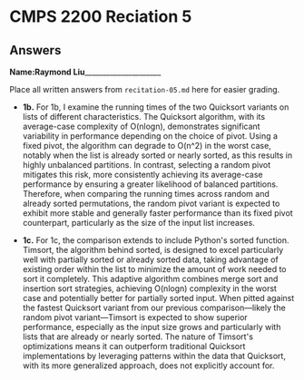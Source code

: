 # CMPS 2200 Reciation 5
## Answers

**Name:**__Raymond Liu_______________________


Place all written answers from `recitation-05.md` here for easier grading.



- **1b.**
For 1b, I examine the running times of the two Quicksort variants on lists of different characteristics. The Quicksort algorithm, with its average-case complexity of O(nlogn), demonstrates significant variability in performance depending on the choice of pivot. Using a fixed pivot, the algorithm can degrade to O(n^2) in the worst case, notably when the list is already sorted or nearly sorted, as this results in highly unbalanced partitions. In contrast, selecting a random pivot mitigates this risk, more consistently achieving its average-case performance by ensuring a greater likelihood of balanced partitions. Therefore, when comparing the running times across random and already sorted permutations, the random pivot variant is expected to exhibit more stable and generally faster performance than its fixed pivot counterpart, particularly as the size of the input list increases.



- **1c.**
For 1c, the comparison extends to include Python's sorted function. Timsort, the algorithm behind sorted, is designed to excel particularly well with partially sorted or already sorted data, taking advantage of existing order within the list to minimize the amount of work needed to sort it completely. This adaptive algorithm combines merge sort and insertion sort strategies, achieving O(nlogn) complexity in the worst case and potentially better for partially sorted input. When pitted against the fastest Quicksort variant from our previous comparison—likely the random pivot variant—Timsort is expected to show superior performance, especially as the input size grows and particularly with lists that are already or nearly sorted. The nature of Timsort's optimizations means it can outperform traditional Quicksort implementations by leveraging patterns within the data that Quicksort, with its more generalized approach, does not explicitly account for.